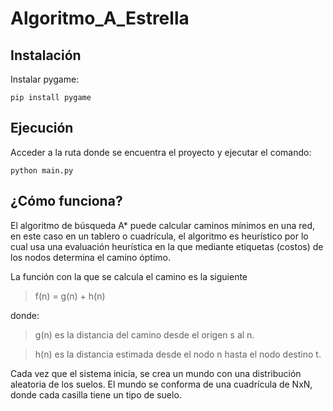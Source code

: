 # Algoritmo_A_Estrella

## Instalación
Instalar pygame: 

```pip install pygame```

## Ejecución
Acceder a la ruta donde se encuentra el proyecto y ejecutar el comando:

```python main.py```

## ¿Cómo funciona?
El algoritmo de búsqueda A* puede calcular caminos mínimos en una red, en este caso en un tablero o cuadrícula, el algoritmo es heurístico por lo cual usa una evaluación heurística en la que mediante etiquetas (costos) de los nodos determina el camino óptimo.

La función con la que se calcula el camino es la siguiente

 > f(n) = g(n) + h(n)

donde:

> g(n) es la distancia del camino desde el origen s al n.

> h(n) es la distancia estimada desde el nodo n hasta el nodo destino t.

Cada vez que el sistema inicia, se crea un mundo con una distribución aleatoria de los suelos. El mundo se conforma de una cuadrícula de NxN, donde cada casilla tiene un tipo de suelo.


